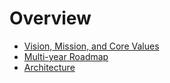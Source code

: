 # Overview

- [Vision, Mission, and Core Values](./vision-mission-core-values/index.md)
- [Multi-year Roadmap](./multi-year-roadmap/index.md)
- [Architecture](./architecture/index.md)
